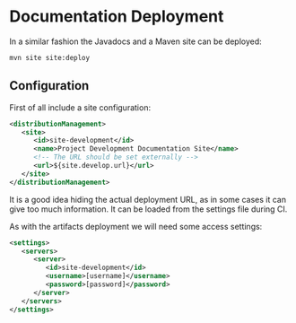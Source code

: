 # Documentation Deployment

In a similar fashion the Javadocs and a Maven site can be deployed:

```bash
mvn site site:deploy
```

## Configuration

First of all include a site configuration:

```xml
<distributionManagement>
   <site>
      <id>site-development</id>
      <name>Project Development Documentation Site</name>
      <!-- The URL should be set externally -->
      <url>${site.develop.url}</url>
   </site>
</distributionManagement>
```

It is a good idea hiding the actual deployment URL, as in some cases it can give too much information. It can be loaded from the settings file during CI.

As with the artifacts deployment we will need some access settings:

```xml
<settings>
   <servers>
      <server>
         <id>site-development</id>
         <username>[username]</username>
         <password>[password]</password>
      </server>
   </servers>
</settings>
```
